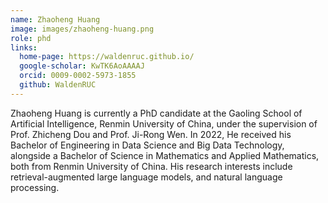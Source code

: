 ```yaml
---
name: Zhaoheng Huang
image: images/zhaoheng-huang.png
role: phd
links:
  home-page: https://waldenruc.github.io/
  google-scholar: KwTK6AoAAAAJ
  orcid: 0009-0002-5973-1855
  github: WaldenRUC
---
```

Zhaoheng Huang is currently a PhD candidate at the Gaoling School of Artificial Intelligence, Renmin University of China, under the supervision of Prof. Zhicheng Dou and Prof. Ji-Rong Wen. In 2022, He received his Bachelor of Engineering in Data Science and Big Data Technology, alongside a Bachelor of Science in Mathematics and Applied Mathematics, both from Renmin University of China. His research interests include retrieval-augmented large language models, and natural language processing.